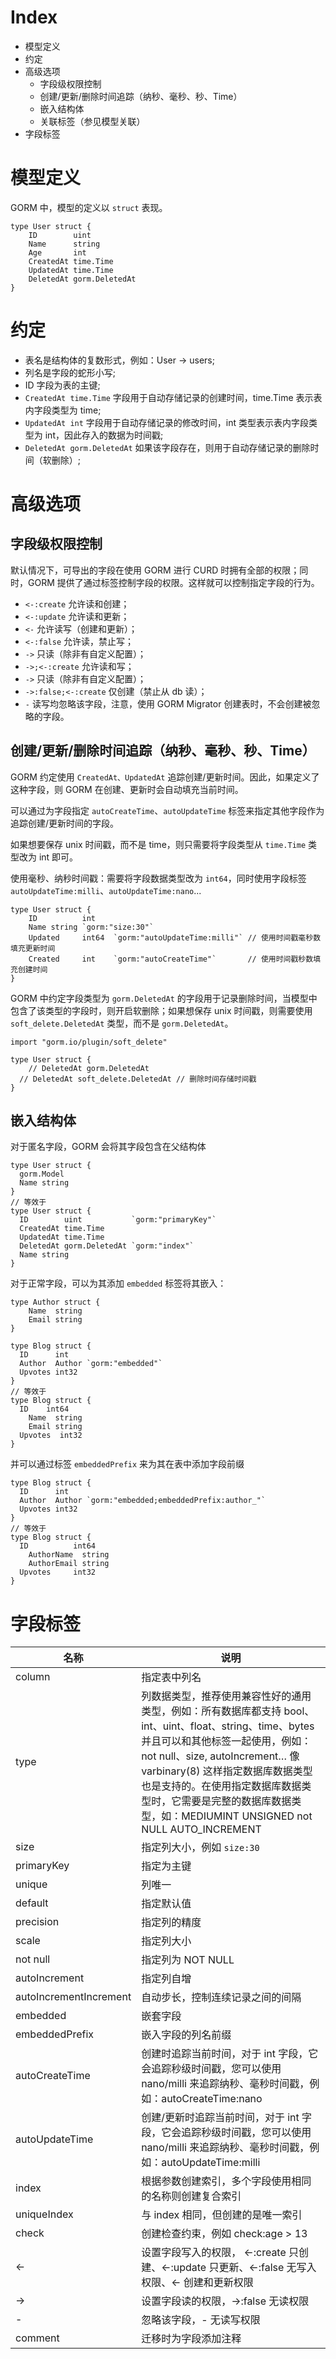 # Index

- 模型定义
- 约定
- 高级选项
  - 字段级权限控制
  - 创建/更新/删除时间追踪（纳秒、毫秒、秒、Time）
  - 嵌入结构体
  - 关联标签（参见模型关联）
- 字段标签

# 模型定义

GORM 中，模型的定义以 `struct` 表现。

```
type User struct {
	ID        uint
	Name      string
	Age       int
	CreatedAt time.Time
	UpdatedAt time.Time
	DeletedAt gorm.DeletedAt
}
```

# 约定

- 表名是结构体的复数形式，例如：User -> users;
- 列名是字段的蛇形小写;
- ID 字段为表的主键;
- `CreatedAt time.Time` 字段用于自动存储记录的创建时间，time.Time 表示表内字段类型为 time;
- `UpdatedAt int` 字段用于自动存储记录的修改时间，int 类型表示表内字段类型为 int，因此存入的数据为时间戳;
- `DeletedAt gorm.DeletedAt` 如果该字段存在，则用于自动存储记录的删除时间（软删除）;

# 高级选项

## 字段级权限控制

默认情况下，可导出的字段在使用 GORM 进行 CURD 时拥有全部的权限；同时，GORM 提供了通过标签控制字段的权限。这样就可以控制指定字段的行为。

- `<-:create` 允许读和创建；
- `<-:update` 允许读和更新；
- `<-` 允许读写（创建和更新）；
- `<-:false` 允许读，禁止写；
- `->` 只读（除非有自定义配置）；
- `->;<-:create` 允许读和写；
- `->` 只读（除非有自定义配置）；
- `->:false;<-:create` 仅创建（禁止从 db 读）；
- `-` 读写均忽略该字段，注意，使用 GORM Migrator 创建表时，不会创建被忽略的字段。

## 创建/更新/删除时间追踪（纳秒、毫秒、秒、Time）

GORM 约定使用 `CreatedAt、UpdatedAt` 追踪创建/更新时间。因此，如果定义了这种字段，则 GORM 在创建、更新时会自动填充当前时间。

可以通过为字段指定 `autoCreateTime`、`autoUpdateTime` 标签来指定其他字段作为追踪创建/更新时间的字段。

如果想要保存 unix 时间戳，而不是 time，则只需要将字段类型从 `time.Time` 类型改为 int 即可。

使用毫秒、纳秒时间戳：需要将字段数据类型改为 `int64`，同时使用字段标签 `autoUpdateTime:milli`、`autoUpdateTime:nano`...

```
type User struct {
	ID          int
	Name string `gorm:"size:30"`
	Updated     int64  `gorm:"autoUpdateTime:milli"` // 使用时间戳毫秒数填充更新时间
	Created     int    `gorm:"autoCreateTime"`       // 使用时间戳秒数填充创建时间
}
```

GORM 中约定字段类型为 `gorm.DeletedAt` 的字段用于记录删除时间，当模型中包含了该类型的字段时，则开启软删除；如果想保存 unix 时间戳，则需要使用 `soft_delete.DeletedAt` 类型，而不是 `gorm.DeletedAt`。

```
import "gorm.io/plugin/soft_delete"

type User struct {
	// DeletedAt gorm.DeletedAt
  // DeletedAt soft_delete.DeletedAt // 删除时间存储时间戳
}
```

## 嵌入结构体

对于匿名字段，GORM 会将其字段包含在父结构体

```
type User struct {
  gorm.Model
  Name string
}
// 等效于
type User struct {
  ID        uint           `gorm:"primaryKey"`
  CreatedAt time.Time
  UpdatedAt time.Time
  DeletedAt gorm.DeletedAt `gorm:"index"`
  Name string
}
```

对于正常字段，可以为其添加 `embedded` 标签将其嵌入：

```
type Author struct {
    Name  string
    Email string
}

type Blog struct {
  ID      int
  Author  Author `gorm:"embedded"`
  Upvotes int32
}
// 等效于
type Blog struct {
  ID    int64
    Name  string
    Email string
  Upvotes  int32
}
```

并可以通过标签 `embeddedPrefix` 来为其在表中添加字段前缀

```
type Blog struct {
  ID      int
  Author  Author `gorm:"embedded;embeddedPrefix:author_"`
  Upvotes int32
}
// 等效于
type Blog struct {
  ID          int64
    AuthorName  string
    AuthorEmail string
  Upvotes     int32
}
```

# 字段标签

| 名称                   | 说明                                                                                                                                                                                                                                                                                                                                   |
| ---------------------- | -------------------------------------------------------------------------------------------------------------------------------------------------------------------------------------------------------------------------------------------------------------------------------------------------------------------------------------- |
| column                 | 指定表中列名                                                                                                                                                                                                                                                                                                                           |
| type                   | 列数据类型，推荐使用兼容性好的通用类型，例如：所有数据库都支持 bool、int、uint、float、string、time、bytes 并且可以和其他标签一起使用，例如：not null、size, autoIncrement… 像 varbinary(8) 这样指定数据库数据类型也是支持的。在使用指定数据库数据类型时，它需要是完整的数据库数据类型，如：MEDIUMINT UNSIGNED not NULL AUTO_INCREMENT |
| size                   | 指定列大小，例如 `size:30`                                                                                                                                                                                                                                                                                                             |
| primaryKey             | 指定为主键                                                                                                                                                                                                                                                                                                                             |
| unique                 | 列唯一                                                                                                                                                                                                                                                                                                                                 |
| default                | 指定默认值                                                                                                                                                                                                                                                                                                                             |
| precision              | 指定列的精度                                                                                                                                                                                                                                                                                                                           |
| scale                  | 指定列大小                                                                                                                                                                                                                                                                                                                             |
| not null               | 指定列为 NOT NULL                                                                                                                                                                                                                                                                                                                      |
| autoIncrement          | 指定列自增                                                                                                                                                                                                                                                                                                                             |
| autoIncrementIncrement | 自动步长，控制连续记录之间的间隔                                                                                                                                                                                                                                                                                                       |
| embedded               | 嵌套字段                                                                                                                                                                                                                                                                                                                               |
| embeddedPrefix         | 嵌入字段的列名前缀                                                                                                                                                                                                                                                                                                                     |
| autoCreateTime         | 创建时追踪当前时间，对于 int 字段，它会追踪秒级时间戳，您可以使用 nano/milli 来追踪纳秒、毫秒时间戳，例如：autoCreateTime:nano                                                                                                                                                                                                         |
| autoUpdateTime         | 创建/更新时追踪当前时间，对于 int 字段，它会追踪秒级时间戳，您可以使用 nano/milli 来追踪纳秒、毫秒时间戳，例如：autoUpdateTime:milli                                                                                                                                                                                                   |
| index                  | 根据参数创建索引，多个字段使用相同的名称则创建复合索引                                                                                                                                                                                                                                                                                 |
| uniqueIndex            | 与 index 相同，但创建的是唯一索引                                                                                                                                                                                                                                                                                                      |
| check                  | 创建检查约束，例如 check:age > 13                                                                                                                                                                                                                                                                                                      |
| <-                     | 设置字段写入的权限， <-:create 只创建、<-:update 只更新、<-:false 无写入权限、<- 创建和更新权限                                                                                                                                                                                                                                        |
| ->                     | 设置字段读的权限，->:false 无读权限                                                                                                                                                                                                                                                                                                    |
| -                      | 忽略该字段，- 无读写权限                                                                                                                                                                                                                                                                                                               |
| comment                | 迁移时为字段添加注释                                                                                                                                                                                                                                                                                                                   |
